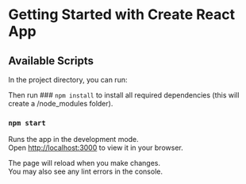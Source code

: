 # Getting Started with Create React App
## Available Scripts

In the project directory, you can run:

Then run ### `npm install` to install all required dependencies (this will create a /node_modules folder).

### `npm start`

Runs the app in the development mode.\
Open [http://localhost:3000](http://localhost:3000) to view it in your browser.

The page will reload when you make changes.\
You may also see any lint errors in the console.
